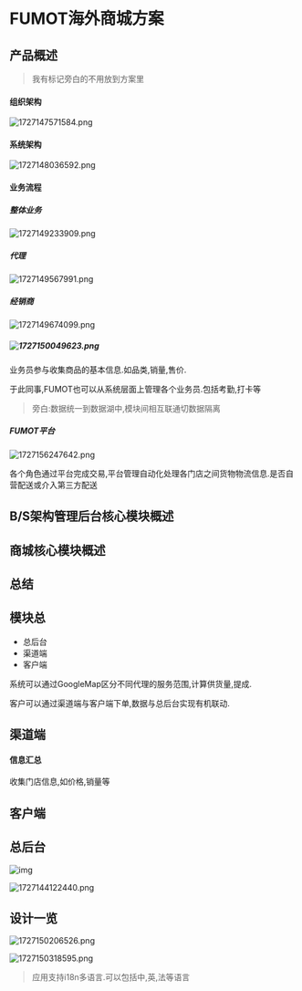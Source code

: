 # FUMOT海外商城方案

## 产品概述

> 我有标记旁白的不用放到方案里


#### 组织架构

![1727147571584.png](https://s1.locimg.com/2024/09/24/e49ca272f5f61.png)


#### 系统架构

![1727148036592.png](https://s1.locimg.com/2024/09/24/721b756570907.png)

#### 业务流程

 
##### 整体业务

![1727149233909.png](https://s1.locimg.com/2024/09/24/cec5877042108.png)


##### 代理

![1727149567991.png](https://s1.locimg.com/2024/09/24/4e8f5c50bf0ff.png)


##### 经销商

![1727149674099.png](https://s1.locimg.com/2024/09/24/73a8ddc6f1c48.png)


##### ![1727150049623.png](https://s1.locimg.com/2024/09/24/8db8cc84a91ae.png)

业务员参与收集商品的基本信息.如品类,销量,售价.

于此同事,FUMOT也可以从系统层面上管理各个业务员.包括考勤,打卡等

> 旁白:数据统一到数据湖中,模块间相互联通切数据隔离

##### FUMOT平台

![1727156247642.png](https://s1.locimg.com/2024/09/24/7384c4b703c12.png)

各个角色通过平台完成交易,平台管理自动化处理各门店之间货物物流信息.是否自营配送或介入第三方配送

## B/S架构管理后台核心模块概述
## 商城核心模块概述
## 总结


## 模块总

- 总后台
- 渠道端
- 客户端

系统可以通过GoogleMap区分不同代理的服务范围,计算供货量,提成.

客户可以通过渠道端与客户端下单,数据与总后台实现有机联动.

## 渠道端

#### 信息汇总

收集门店信息,如价格,销量等

## 客户端
## 总后台

![img](https://s1.locimg.com/2024/09/24/3e1e355c6af11.png)

![1727144122440.png](https://s1.locimg.com/2024/09/24/843fc7079d1bd.png)


## 设计一览

![1727150206526.png](https://s1.locimg.com/2024/09/24/2240ec6a4482a.png)

![1727150318595.png](https://s1.locimg.com/2024/09/24/bdb9bdc427195.png)

> 应用支持i18n多语言.可以包括中,英,法等语言

